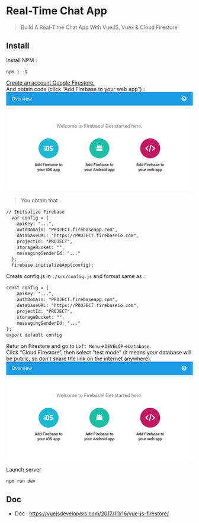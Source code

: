 # Real-Time Chat App
> Build A Real-Time Chat App With VueJS, Vuex & Cloud Firestore

## Install
Install NPM :
``` Git bash
npm i -D
```

[Create an account Google Firestore.](https://firebase.google.com/)  
And obtain code (click “Add Firebase to your web app”) :
![example](./README/firestore_02.png)

> You obtain that
``` JS
// Initialize Firebase
  var config = {
    apiKey: "...",
    authDomain: "PROJECT.firebaseapp.com",
    databaseURL: "https://PROJECT.firebaseio.com",
    projectId: "PROJECT",
    storageBucket: "",
    messagingSenderId: "..."
  };
  firebase.initializeApp(config);
```

Create config.js in ``./src/config.js`` and format same as :
``` JS
const config = {
    apiKey: "...",
    authDomain: "PROJECT.firebaseapp.com",
    databaseURL: "https://PROJECT.firebaseio.com",
    projectId: "PROJECT",
    storageBucket: "",
    messagingSenderId: "..."
};
export default config
```

Retur on Firestore and go to ``Left Menu``->``DEVELOP``->``Database``.  
Click “Cloud Firestore”, then select “test mode” (it means your database will be public, so don’t share the link on the internet anywhere).
![example](./README/firestore_02.png)

Launch server
``` Git bash
npm run dev
```

## Doc
* Doc : https://vuejsdevelopers.com/2017/10/16/vue-js-firestore/  
